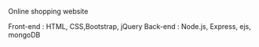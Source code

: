 Online shopping website

Front-end : HTML, CSS,Bootstrap, jQuery
Back-end  : Node.js, Express, ejs, mongoDB